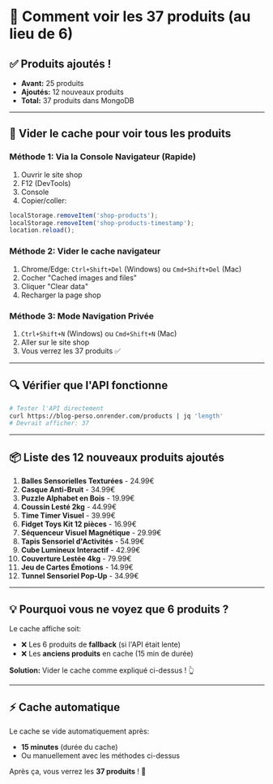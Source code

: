 # 🔄 Comment voir les 37 produits (au lieu de 6)

## ✅ Produits ajoutés !
- **Avant:** 25 produits
- **Ajoutés:** 12 nouveaux produits  
- **Total:** 37 produits dans MongoDB

---

## 🧹 Vider le cache pour voir tous les produits

### Méthode 1: Via la Console Navigateur (Rapide)
1. Ouvrir le site shop
2. F12 (DevTools)
3. Console
4. Copier/coller:
```javascript
localStorage.removeItem('shop-products');
localStorage.removeItem('shop-products-timestamp');
location.reload();
```

### Méthode 2: Vider le cache navigateur
1. Chrome/Edge: `Ctrl+Shift+Del` (Windows) ou `Cmd+Shift+Del` (Mac)
2. Cocher "Cached images and files"
3. Cliquer "Clear data"
4. Recharger la page shop

### Méthode 3: Mode Navigation Privée
1. `Ctrl+Shift+N` (Windows) ou `Cmd+Shift+N` (Mac)
2. Aller sur le site shop
3. Vous verrez les 37 produits ✅

---

## 🔍 Vérifier que l'API fonctionne

```bash
# Tester l'API directement
curl https://blog-perso.onrender.com/products | jq 'length'
# Devrait afficher: 37
```

---

## 📦 Liste des 12 nouveaux produits ajoutés

1. **Balles Sensorielles Texturées** - 24.99€
2. **Casque Anti-Bruit** - 34.99€
3. **Puzzle Alphabet en Bois** - 19.99€
4. **Coussin Lesté 2kg** - 44.99€
5. **Time Timer Visuel** - 39.99€
6. **Fidget Toys Kit 12 pièces** - 16.99€
7. **Séquenceur Visuel Magnétique** - 29.99€
8. **Tapis Sensoriel d'Activités** - 54.99€
9. **Cube Lumineux Interactif** - 42.99€
10. **Couverture Lestée 4kg** - 79.99€
11. **Jeu de Cartes Émotions** - 14.99€
12. **Tunnel Sensoriel Pop-Up** - 34.99€

---

## 💡 Pourquoi vous ne voyez que 6 produits ?

Le cache affiche soit:
- ❌ Les 6 produits de **fallback** (si l'API était lente)
- ❌ Les **anciens produits** en cache (15 min de durée)

**Solution:** Vider le cache comme expliqué ci-dessus ! 👆

---

## ⚡ Cache automatique

Le cache se vide automatiquement après:
- **15 minutes** (durée du cache)
- Ou manuellement avec les méthodes ci-dessus

Après ça, vous verrez les **37 produits** ! 🎉

